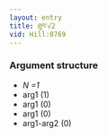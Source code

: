 ```yaml
---
layout: entry
title: ཐུབ་√2
vid: Hill:0769
---
```

### Argument structure
* _N =1_
* arg1 (1)
* arg1 (0)
* arg1 (0)
* arg1-arg2 (0)
